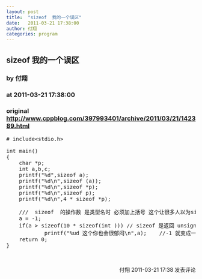 ```yaml
---
layout: post
title:  "sizeof  我的一个误区"
date:   2011-03-21 17:38:00
author: 付翔
categories: program
---
```


## sizeof  我的一个误区
### by 付翔
### at 2011-03-21 17:38:00
### original <http://www.cppblog.com/397993401/archive/2011/03/21/142389.html>

<pre># include&lt;stdio.h&gt;

<span>int</span> main()
{
    <span>char</span> *p;
    <span>int</span> a,b,c;
    printf(<span>"%d"</span>,<span>sizeof</span> a);
    printf(<span>"%d\n"</span>,<span>sizeof</span> (a));
    printf(<span>"%d\n"</span>,<span>sizeof</span> *p);
    printf(<span>"%d\n"</span>,<span>sizeof</span> p);
    printf(<span>"%d\n"</span>,4 * <span>sizeof</span> *p);

    <span>///  sizeof  的操作数 是类型名时 必须加上括号 这个让很多人以为sizeof 是个函数 </span>
    a = -1;
    <span>if</span>(a &gt; <span>sizeof</span>(10 * <span>sizeof</span>(<span>int</span> ))) <span>// sizeof 是返回 unsigned int 的 当 int 和 unsigned int 遇上 会升级至 unsigned </span>
            printf(<span>"%ud 这个你也会很郁闷\n"</span>,a);    <span>//-1 就变成一个很大的数</span>
    <span>return</span> 0;
}</pre>
<img src="http://www.cppblog.com/397993401/aggbug/142389.html" width="1" height="1"><br><br><div align="right"><a style="text-decoration:none" href="http://www.cppblog.com/397993401/">付翔</a> 2011-03-21 17:38 <a href="http://www.cppblog.com/397993401/archive/2011/03/21/142389.html#Feedback" style="text-decoration:none">发表评论</a></div>